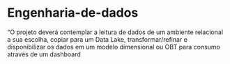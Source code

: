 # Engenharia-de-dados
“O projeto deverá contemplar a leitura de dados de um ambiente relacional a sua escolha, copiar para um Data Lake, transformar/refinar e disponibilizar os dados em um modelo dimensional ou OBT para consumo através de um dashboard
